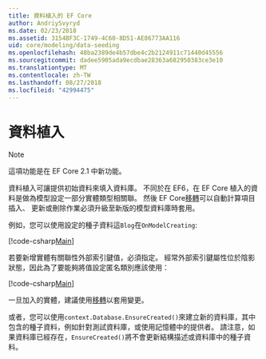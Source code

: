 ```yaml
---
title: 資料植入的 EF Core
author: AndriySvyryd
ms.date: 02/23/2018
ms.assetid: 3154BF3C-1749-4C60-8D51-AE86773AA116
uid: core/modeling/data-seeding
ms.openlocfilehash: 48ba2389de4b57dbe4c2b2124911c71440d45556
ms.sourcegitcommit: dadee5905ada9ecdbae28363a682950383ce3e10
ms.translationtype: MT
ms.contentlocale: zh-TW
ms.lasthandoff: 08/27/2018
ms.locfileid: "42994475"
---
```

# <a name="data-seeding"></a>資料植入

> [!NOTE]  
> 這項功能是在 EF Core 2.1 中新功能。

資料植入可讓提供初始資料來填入資料庫。 不同於在 EF6，在 EF Core 植入的資料是做為模型設定一部分實體類型相關聯。 然後 EF Core[移轉](xref:core/managing-schemas/migrations/index)可以自動計算項目插入、 更新或刪除作業必須升級至新版的模型資料庫時套用。

例如，您可以使用設定的種子資料這`Blog`在`OnModelCreating`:

[!code-csharp[Main](../../../samples/core/DataSeeding/DataSeedingContext.cs?name=BlogSeed)]

若要新增實體有關聯性外部索引鍵值，必須指定。 經常外部索引鍵屬性位於陰影狀態，因此為了要能夠將值設定匿名類別應該使用：

[!code-csharp[Main](../../../samples/core/DataSeeding/DataSeedingContext.cs?name=PostSeed)]

一旦加入的實體，建議使用[移轉](xref:core/managing-schemas/migrations/index)以套用變更。 

或者，您可以使用`context.Database.EnsureCreated()`來建立新的資料庫，其中包含的種子資料，例如針對測試資料庫，或使用記憶體中的提供者。 請注意，如果資料庫已經存在，`EnsureCreated()`將不會更新結構描述或資料庫中的種子資料。

